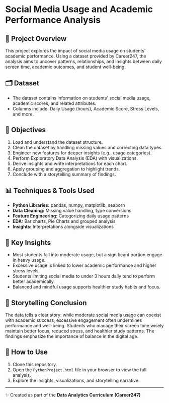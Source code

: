 # Social Media Usage and Academic Performance Analysis

## 📌 Project Overview
This project explores the impact of social media usage on students' academic performance. Using a dataset provided by Career247, the analysis aims to uncover patterns, relationships, and insights between daily screen time, academic outcomes, and student well-being.

## 🗂 Dataset
- The dataset contains information on students' social media usage, academic scores, and related attributes.
- Columns include: Daily Usage (hours), Academic Score, Stress Levels, and more.

## 🔑 Objectives
1. Load and understand the dataset structure.
2. Clean the dataset by handling missing values and correcting data types.
3. Engineer new features for deeper insights (e.g., usage categories).
4. Perform Exploratory Data Analysis (EDA) with visualizations.
5. Derive insights and write interpretations for each chart.
6. Apply grouping and aggregation to highlight trends.
7. Conclude with a storytelling summary of findings.

## 📊 Techniques & Tools Used
- **Python Libraries:** pandas, numpy, matplotlib, seaborn
- **Data Cleaning:** Missing value handling, type conversions
- **Feature Engineering:** Categorizing daily usage patterns
- **EDA:** Bar charts, Pie Charts and grouped analysis
- **Insights:** Interpretations alongside visualizations

## 📝 Key Insights
- Most students fall into moderate usage, but a significant portion engage in heavy usage.
- Excessive usage is linked to lower academic performance and higher stress levels.
- Students limiting social media to under 3 hours daily tend to perform better academically.
- Balanced and mindful usage supports healthier study habits and focus.

## 📖 Storytelling Conclusion
The data tells a clear story: while moderate social media usage can coexist with academic success, excessive engagement often undermines performance and well-being. Students who manage their screen time wisely maintain better focus, reduced stress, and healthier study patterns. The findings emphasize the importance of balance in the digital age.

## 🚀 How to Use
1. Clone this repository.
2. Open the `PythonProject.html` file in your browser to view the full analysis.
3. Explore the insights, visualizations, and storytelling narrative.

---
✨ Created as part of the **Data Analytics Curriculum (Career247)**
